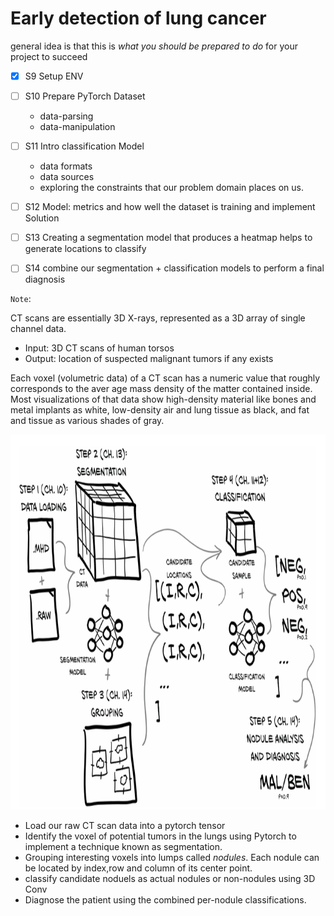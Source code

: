 # Early detection of lung cancer
general idea is that this is *what you should be prepared to do* for your project to succeed


- [X] S9  Setup ENV
- [ ] S10 Prepare PyTorch Dataset
    - data-parsing
    - data-manipulation
- [ ] S11 Intro classification Model
    - data formats
    - data sources
    - exploring the constraints that our problem domain places on us.
- [ ] S12 Model: metrics and how well the dataset is training and implement Solution
- [ ] S13 Creating a segmentation model that produces a heatmap helps to generate locations to classify
- [ ] S14 combine our segmentation + classification models to perform a final diagnosis
    



`Note`:

CT scans are essentially 3D X-rays, represented as a 3D array of single channel data. 
- Input: 3D CT scans of human torsos
- Output: location of suspected malignant tumors if any exists


Each voxel (volumetric data) of a CT scan has a numeric value that roughly corresponds to the aver age mass density of the matter contained inside. Most visualizations of that data show high-density material like bones and metal implants as white, low-density air and lung tissue as black, and fat and tissue as various shades of gray. 

<div align='center'>
<img src="./data/fight cancer using pytorch.png" width=1000 height=600/>
</div>


- Load our raw CT scan data into a pytorch tensor
- Identify the voxel of potential tumors in the lungs using Pytorch to implement a technique known as segmentation.
- Grouping interesting voxels into lumps called *nodules*. Each  nodule can be located by index,row and column of its center point.
- classify candidate noduels as actual nodules or non-nodules using 3D Conv
- Diagnose the patient using the combined per-nodule classifications.